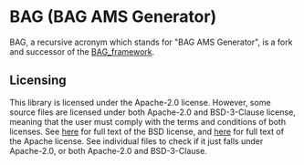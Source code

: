 # BAG (BAG AMS Generator)

BAG, a recursive acronym which stands for "BAG AMS Generator", is a fork and successor of
the [BAG\_framework](https://github.com/ucb-art/BAG_framework).

## Licensing

This library is licensed under the Apache-2.0 license.  However, some source files are licensed
under both Apache-2.0 and BSD-3-Clause license, meaning that the user must comply with the
terms and conditions of both licenses.  See [here](LICENSE.BSD-3-Clause) for full text of the
BSD license, and [here](LICENSE.Apache-2.0) for full text of the Apache license.  See individual
files to check if it just falls under Apache-2.0, or both Apache-2.0 and BSD-3-Clause.

